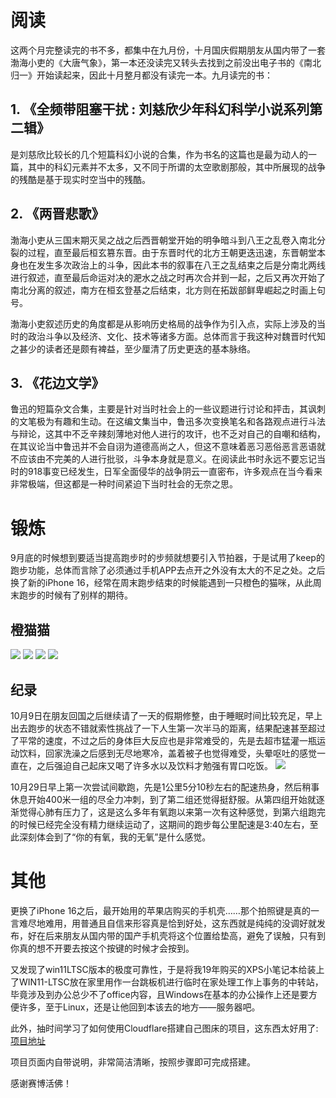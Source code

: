 # 阅读

这两个月完整读完的书不多，都集中在九月份，十月国庆假期朋友从国内带了一套渤海小吏的《大唐气象》，第一本还没读完又转头去找到之前没出电子书的《南北归一》开始读起来，因此十月整月都没有读完一本。九月读完的书：


## 1. 《全频带阻塞干扰 : 刘慈欣少年科幻科学小说系列第二辑》

是刘慈欣比较长的几个短篇科幻小说的合集，作为书名的这篇也是最为动人的一篇，其中的科幻元素并不太多，又不同于所谓的太空歌剧那般，其中所展现的战争的残酷是基于现实时空当中的残酷。


## 2. 《两晋悲歌》   

渤海小吏从三国末期灭吴之战之后西晋朝堂开始的明争暗斗到八王之乱卷入南北分裂的过程，直至最后桓玄篡东晋。由于东晋时代的北方王朝更迭迅速，东晋朝堂本身也在发生多次政治上的斗争，因此本书的叙事在八王之乱结束之后是分南北两线进行叙述，直至最后命运对决的淝水之战之时再次合并到一起，之后又再次开始了南北分离的叙述，南方在桓玄登基之后结束，北方则在拓跋部鲜卑崛起之时画上句号。



渤海小吏叙述历史的角度都是从影响历史格局的战争作为引入点，实际上涉及的当时的政治斗争以及经济、文化、技术等诸多方面。总体而言于我这种对魏晋时代知之甚少的读者还是颇有裨益，至少厘清了历史更迭的基本脉络。

## 3. 《花边文学》

鲁迅的短篇杂文合集，主要是针对当时社会上的一些议题进行讨论和抨击，其讽刺的文笔极为有趣和生动。在这编文集当中，鲁迅多次变换笔名和各路观点进行斗法与辩论，这其中不乏辛辣刻薄地对他人进行的攻讦，也不乏对自己的自嘲和结构，在其议论当中鲁迅并不会自诩为道德高尚之人，但这不意味着恶习恶俗恶言恶语就不应该由不完美的人进行批驳，斗争本身就是意义。在阅读此书时永远不要忘记当时的918事变已经发生，日军全面侵华的战争阴云一直密布，许多观点在当今看来非常极端，但这都是一种时间紧迫下当时社会的无奈之思。



# 锻炼

9月底的时候想到要适当提高跑步时的步频就想要引入节拍器，于是试用了keep的跑步功能，总体而言除了必须通过手机APP去点开之外没有太大的不足之处。之后换了新的iPhone 16，经常在周末跑步结束的时候能遇到一只橙色的猫咪，从此周末跑步的时候有了别样的期待。

## 橙猫猫

![](https://cloudflare-imgbed-p1r.pages.dev/file/1730343728008_IMG_0719.jpeg)
![](https://cloudflare-imgbed-p1r.pages.dev/file/1730343735473_IMG_0693.jpeg)
![](https://cloudflare-imgbed-p1r.pages.dev/file/1730343739613_IMG_0484.jpeg)
![](https://cloudflare-imgbed-p1r.pages.dev/file/1730343734876_IMG_0395.jpeg)

## 纪录

10月9日在朋友回国之后继续请了一天的假期修整，由于睡眠时间比较充足，早上出去跑步的状态不错就索性挑战了一下人生第一次半马的距离，结果配速甚至超过了平常的速度，不过之后的身体巨大反应也是非常难受的，先是去超市猛灌一瓶运动饮料，回家洗澡之后感到无尽地寒冷，盖着被子也觉得难受，头晕呕吐的感觉一直在，之后强迫自己起床又喝了许多水以及饮料才勉强有胃口吃饭。
![](https://cloudflare-imgbed-p1r.pages.dev/file/1730344298987_IMG_0761.jpeg)

10月29日早上第一次尝试间歇跑，先是1公里5分10秒左右的配速热身，然后稍事休息开始400米一组的尽全力冲刺，到了第二组还觉得挺舒服。从第四组开始就逐渐觉得心肺有压力了，这是这么多年有氧跑以来第一次有这种感觉，到第六组跑完的时候已经完全没有精力继续运动了，这期间的跑步每公里配速是3:40左右，至此深刻体会到了“你的有氧，我的无氧”是什么感觉。

# 其他

更换了iPhone 16之后，最开始用的苹果店购买的手机壳……那个拍照键是真的一言难尽地难用，用普通且自信来形容真是恰到好处，这东西就是纯纯的没调好就发布，好在后来朋友从国内带的国产手机壳将这个位置给垫高，避免了误触，只有到你真的想不开要去按这个按键的时候才会按到。

又发现了win11LTSC版本的极度可靠性，于是将我19年购买的XPS小笔记本给装上了WIN11-LTSC放在家里用作一台跳板机进行临时在家处理工作上事务的中转站，毕竟涉及到办公总少不了office内容，且Windows在基本的办公操作上还是要方便许多，至于Linux，还是让他回到本该去的地方——服务器吧。

此外，抽时间学习了如何使用Cloudflare搭建自己图床的项目，这东西太好用了:
[项目地址](https://github.com/MarSeventh/CloudFlare-ImgBed)

项目页面内自带说明，非常简洁清晰，按照步骤即可完成搭建。

感谢赛博活佛！